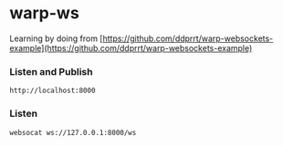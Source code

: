 # warp-ws

Learning by doing from [https://github.com/ddprrt/warp-websockets-example](https://github.com/ddprrt/warp-websockets-example)

### Listen and Publish

```shell
http://localhost:8000
```

### Listen

```shell
websocat ws://127.0.0.1:8000/ws
```